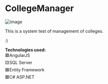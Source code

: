 # CollegeManager 
![image](https://user-images.githubusercontent.com/79454375/155453765-62772e6b-1b6d-4fb3-b1ce-9d536c22995d.png)

This is a system test of management of colleges. 

:)

<b>Technologies used:</b>
<br>
🟥AngularJS
<br>
🟨SQL Server
<br>
🟦Entity Framework
<br>
🟩C# ASP.NET
